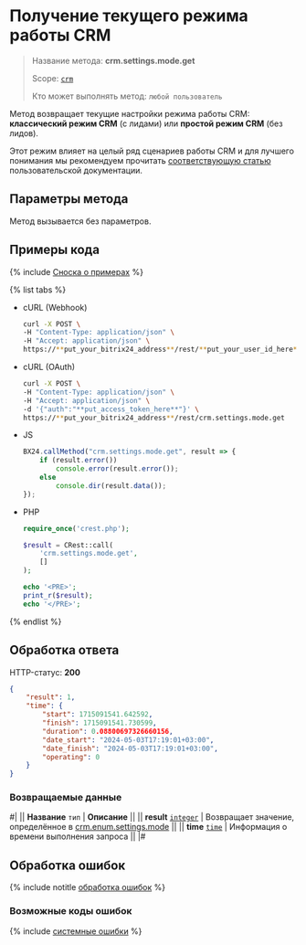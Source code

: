 # Получение текущего режима работы CRM

> Название метода: **crm.settings.mode.get**
>
> Scope: [`crm`](../scopes/permissions.md)
>
> Кто может выполнять метод: `любой пользователь`

Метод возвращает текущие настройки режима работы CRM: **классический режим CRM** (с лидами) или **простой режим CRM** (без лидов).

Этот режим влияет на целый ряд сценариев работы CRM и для лучшего понимания мы рекомендуем прочитать [соответствующую статью](https://helpdesk.bitrix24.ru/open/17611420/) пользовательской документации.

## Параметры метода

Метод вызывается без параметров.

## Примеры кода

{% include [Сноска о примерах](../../_includes/examples.md) %}

{% list tabs %}

- cURL (Webhook)

    ```bash
    curl -X POST \
    -H "Content-Type: application/json" \
    -H "Accept: application/json" \
    https://**put_your_bitrix24_address**/rest/**put_your_user_id_here**/**put_your_webbhook_here**/crm.settings.mode.get
    ```

- cURL (OAuth)

    ```bash
    curl -X POST \
    -H "Content-Type: application/json" \
    -H "Accept: application/json" \
    -d '{"auth":"**put_access_token_here**"}' \
    https://**put_your_bitrix24_address**/rest/crm.settings.mode.get
    ```

- JS

    ```js
    BX24.callMethod("crm.settings.mode.get", result => {
        if (result.error())
            console.error(result.error());
        else
            console.dir(result.data());
    });
    ```

- PHP

    ```php
    require_once('crest.php');

    $result = CRest::call(
        'crm.settings.mode.get',
        []
    );

    echo '<PRE>';
    print_r($result);
    echo '</PRE>';
    ```

{% endlist %}

## Обработка ответа

HTTP-статус: **200**

```json
{
    "result": 1,
    "time": {
        "start": 1715091541.642592,
        "finish": 1715091541.730599,
        "duration": 0.08800697326660156,
        "date_start": "2024-05-03T17:19:01+03:00",
        "date_finish": "2024-05-03T17:19:01+03:00",
        "operating": 0
    }
}
```

### Возвращаемые данные

#|
|| **Название**
`тип` | **Описание** ||
|| **result**
[`integer`](../data-types.md) | Возвращает значение, определённое в [crm.enum.settings.mode](auxiliary/enum/crm-enum-settings-mode.md) ||
|| **time**
[`time`](../data-types.md) | Информация о времени выполнения запроса ||
|#

## Обработка ошибок

{% include notitle [обработка ошибок](../../_includes/error-info.md) %}

### Возможные коды ошибок

{% include [системные ошибки](../../_includes/system-errors.md) %}